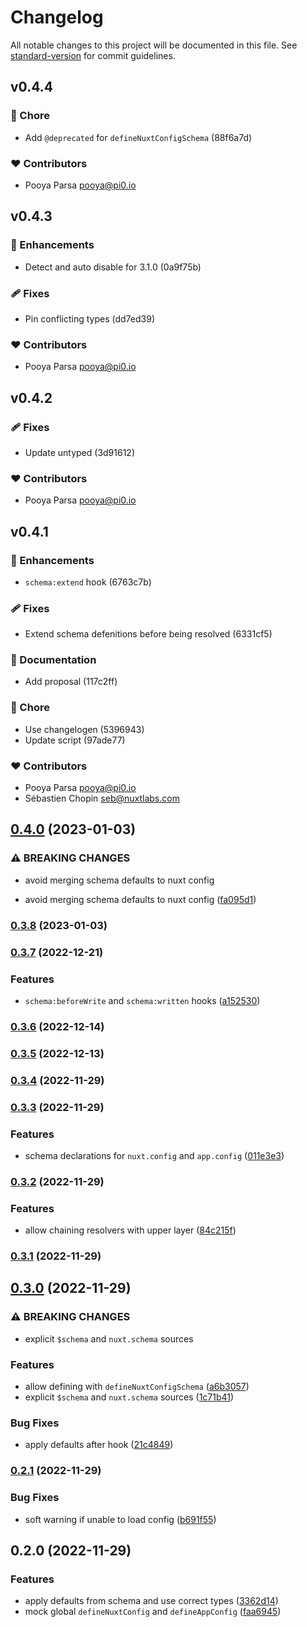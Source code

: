 # Changelog

All notable changes to this project will be documented in this file. See [standard-version](https://github.com/conventional-changelog/standard-version) for commit guidelines.

## v0.4.4


### 🏡 Chore

  - Add `@deprecated` for `defineNuxtConfigSchema` (88f6a7d)

### ❤️  Contributors

- Pooya Parsa <pooya@pi0.io>

## v0.4.3


### 🚀 Enhancements

  - Detect and auto disable for 3.1.0 (0a9f75b)

### 🩹 Fixes

  - Pin conflicting types (dd7ed39)

### ❤️  Contributors

- Pooya Parsa <pooya@pi0.io>

## v0.4.2


### 🩹 Fixes

  - Update untyped (3d91612)

### ❤️  Contributors

- Pooya Parsa <pooya@pi0.io>

## v0.4.1


### 🚀 Enhancements

  - `schema:extend` hook (6763c7b)

### 🩹 Fixes

  - Extend schema defenitions before being resolved (6331cf5)

### 📖 Documentation

  - Add proposal (117c2ff)

### 🏡 Chore

  - Use changelogen (5396943)
  - Update script (97ade77)

### ❤️  Contributors

- Pooya Parsa <pooya@pi0.io>
- Sébastien Chopin <seb@nuxtlabs.com>

## [0.4.0](https://github.com/pi0/nuxt-config-schema/compare/v0.3.8...v0.4.0) (2023-01-03)


### ⚠ BREAKING CHANGES

* avoid merging schema defaults to nuxt config

* avoid merging schema defaults to nuxt config ([fa095d1](https://github.com/pi0/nuxt-config-schema/commit/fa095d14f034b668397bf62156fe5a2fe7d29c00))

### [0.3.8](https://github.com/pi0/nuxt-config-schema/compare/v0.3.7...v0.3.8) (2023-01-03)

### [0.3.7](https://github.com/pi0/nuxt-config-schema/compare/v0.3.6...v0.3.7) (2022-12-21)


### Features

* `schema:beforeWrite` and `schema:written` hooks ([a152530](https://github.com/pi0/nuxt-config-schema/commit/a1525300e4ca499ffb9f514d3206aa71a5340b44))

### [0.3.6](https://github.com/pi0/nuxt-config-schema/compare/v0.3.5...v0.3.6) (2022-12-14)

### [0.3.5](https://github.com/pi0/nuxt-config-schema/compare/v0.3.4...v0.3.5) (2022-12-13)

### [0.3.4](https://github.com/pi0/nuxt-config-schema/compare/v0.3.3...v0.3.4) (2022-11-29)

### [0.3.3](https://github.com/pi0/nuxt-config-schema/compare/v0.3.2...v0.3.3) (2022-11-29)


### Features

* schema declarations for `nuxt.config` and `app.config` ([011e3e3](https://github.com/pi0/nuxt-config-schema/commit/011e3e366c8dc6bdd693905c1d25eb0f3fc0e1a0))

### [0.3.2](https://github.com/pi0/nuxt-config-schema/compare/v0.3.1...v0.3.2) (2022-11-29)


### Features

* allow chaining resolvers with upper layer ([84c215f](https://github.com/pi0/nuxt-config-schema/commit/84c215fb91b6705a9c74e45d8fe55840d5517d2b))

### [0.3.1](https://github.com/pi0/nuxt-config-schema/compare/v0.3.0...v0.3.1) (2022-11-29)

## [0.3.0](https://github.com/pi0/nuxt-config-schema/compare/v0.2.1...v0.3.0) (2022-11-29)


### ⚠ BREAKING CHANGES

* explicit `$schema` and `nuxt.schema` sources

### Features

* allow defining with `defineNuxtConfigSchema` ([a6b3057](https://github.com/pi0/nuxt-config-schema/commit/a6b30570014680897b86c574b79d2e7e76aa3ed9))
* explicit `$schema` and `nuxt.schema` sources ([1c71b41](https://github.com/pi0/nuxt-config-schema/commit/1c71b4135f5c411af78464878c3535d2fa57964f))


### Bug Fixes

* apply defaults after hook ([21c4849](https://github.com/pi0/nuxt-config-schema/commit/21c48495302230dd128b07a052c5c1064be991f9))

### [0.2.1](https://github.com/pi0/nuxt-config-schema/compare/v0.2.0...v0.2.1) (2022-11-29)


### Bug Fixes

* soft warning if unable to load config ([b691f55](https://github.com/pi0/nuxt-config-schema/commit/b691f5573d2c5ef3aa799d8b3ff5a2e35941225d))

## 0.2.0 (2022-11-29)


### Features

* apply defaults from schema and use correct types ([3362d14](https://github.com/pi0/nuxt-config-schema/commit/3362d140d2715e6e6b4a58edeede7aa74a4caf02))
* mock global `defineNuxtConfig` and `defineAppConfig` ([faa6945](https://github.com/pi0/nuxt-config-schema/commit/faa6945852dba49aba292446a54bf1c2385b2228))
